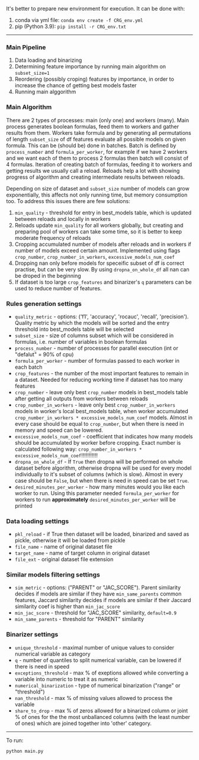 It's better to prepare new environment for execution. It can be done with:
1) conda via yml file: ```conda env create -f CRG_env.yml```
2) pip (Python 3.9): ```pip install -r CRG_env.txt```

---

### Main Pipeline
1. Data loading and binarizing
2. Determining feature importance by running main algorithm on ```subset_size=1```
3. Reordering (possibly croping) features by importance, in order to increase the chance of getting best models faster
4. Running main alggorithm

### Main Algorithm
There are 2 types of processes: main (only one) and workers (many). Main process generates boolean formulas, feed them to workers and gather results from them. Workers take formula and by generating all permutations of length ```subset_size``` of df features evaluate all possible models on given formula. This can be (should be) done in batches. Batch is defined by ```process_number``` and ```formula_per_worker```, for example if we have 2 workers and we want each of them to process 2 formulas then batch will consist of 4 formulas. Iteration of creating batch of formulas, feeding it to workers and getting results we usually call a reload. Reloads help a lot with showing progress of algorithm and creating intermediate results between reloads.

Depending on size of dataset and ```subset_size``` number of models can grow exponentially, this affects not only running time, but memory consumption too. To address this issues there are few solutions:
1. ```min_quality``` - threshold for entry in best_models table, which is updated between reloads and locally in workers
2. Reloads update ```min_quality``` for all workers globally, but creating and preparing pool of workers can take some time, so it is better to keep moderate frequency of reloads
3. Cropping accumulated number of models after reloads and in workers if number of models exceed certain amount. Implemented using flags ```crop_number```, ```crop_number_in_workers```, ```excessive_models_num_coef```
4. Dropping nan only before models for speceific subset of df is correct practise, but can be very slow. By using ```dropna_on_whole_df``` all nan can be droped in the beginning
5. If dataset is too large ```crop_features``` and binarizer's ```q``` parameters can be used to reduce number of features.

### Rules generation settings 
- ```quality_metric``` - options: ('f1', 'accuracy', 'rocauc', 'recall', 'precision'). Quality metric by which the models will be sorted and the entry threshold into best_models table will be selected
- ```subset_size``` - size of columns subset which will be considered in formulas, i.e. number of variables in boolean formulas
- ```process_number``` - number of processes for parallel execution (int or "defalut" = 90% of cpu)
- ```formula_per_worker``` - number of formulas passed to each worker in each batch
- ```crop_features``` - the number of the most important features to remain in a dataset. Needed for reducing working time if dataset has too many features
- ```crop_number``` - leave only best ```crop_number``` models in best_models table after getting all outputs from workers between reloads
- ```crop_number_in_workers``` - leave only best ```crop_number_in_workers``` models in worker's local best_models table, when worker accumulated ```crop_number_in_workers * excessive_models_num_coef``` models. Almost in every case should be equal to ```crop_number```, but when there is need in memory and speed can be lowered.
- ```excessive_models_num_coef``` - coefficient that indicates how many models should be accumulated by worker before cropping. Exact number is calculated following way: ```crop_number_in_workers * excessive_models_num_coef```!!!!!!!!!!!
- ```dropna_on_whole_df``` - If ```True``` then dropna will be performed on whole dataset before algorithm, otherwise dropna will be used for every model individually to it's subset of columns (which is slow). Almost in every case should be ```False```, but when there is need in speed can be set ```True```.
- ```desired_minutes_per_worker``` - how many minutes would you like each worker to run. Using this parameter needed ```formula_per_worker``` for workers to run **approximately** ```desired_minutes_per_worker``` will be printed


### Data loading settings
- ```pkl_reload``` - if True then dataset will be loaded, binarized and saved as pickle, otherwise it will be loaded from pickle
- ```file_name``` - name of original dataset file
- ```target_name``` - name of target column in original dataset
- ```file_ext``` - original dataset file extension 


### Similar models filtering settings 
-   ```sim_metric``` - options: ("PARENT" or "JAC_SCORE"). Parent similarity decides if models are similar if they have ```min_same_parents``` common features, Jaccard similarity  decides if models are similar if their Jaccard similarity coef is higher than ```min_jac_score```
-   ```min_jac_score``` - threshold for "JAC_SCORE" similarity, ```default=0.9```
-   ```min_same_parents``` - threshold for "PARENT" similarity


### Binarizer settings
- ```unique_threshold``` - maximal number of unique values to consider numerical variable as category
- ```q``` - number of quantiles to split numerical variable, can be lowered if there is need in speed
- ```exceptions_threshold``` - max % of exeptions allowed while converting a variable into numeric to treat it as numeric 
- ```numerical_binarization``` - type of numerical binarization ("range" or "threshold")
- ```nan_threshold``` - max % of missing values allowed to process the variable
- ```share_to_drop``` - max % of zeros allowed for a binarized column or joint % of ones for the the most unballanced columns (with the least number of ones) which are joined together into 'other' category.

---

To run:

```
python main.py
```
